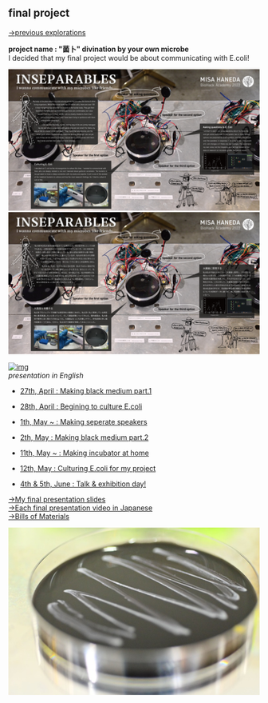 ## final project
[→previous explorations](previous/index.md)

**project name : "菌卜" divination by your own microbe**<br>
I decided that my final project would be about communicating with E.coli!

<img alt="img" src="images/EN.jpg">
<img alt="img" src="images/JP.jpg">

[<img width="350" alt="img" src="https://i.vimeocdn.com/video/1446405149-7efa8725943ca5fbbcacaefd0a827ddccc554cb069c714f504ddf756a41ef87a-d_1280x720">](https://vimeo.com/717847806 "Click here to watch!")<br>
*presentation in English*<br>

- [27th, April : Making black medium part.1](0427/index.md)
- [28th, April : Begining to culture E.coli](0428/index.md)
- [1th, May ~ : Making seperate speakers](speaker/index.md)
- [2th, May : Making black medium part.2](0502/index.md)
- [11th, May ~ : Making incubator at home](incubator/index.md)
- [12th, May : Culturing E.coli for my project](0512/index.md)



- [4th & 5th, June : Talk & exhibition day!](0604/index.md)


[→My final presentation slides](https://docs.google.com/presentation/d/126RJC8qZFrV-dR9doajKyNnkbdTmzBI5QYv4yGhiFTE/edit?usp=sharing)<br>
[→Each final presentation video in Japanese](https://vimeo.com/showcase/9584495)<br>
[→Bills of Materials](bom/index.md)<br>

<img alt="img" src="images/IMG_4673.jpeg">